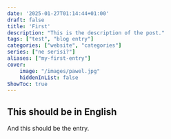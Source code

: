 ```yaml
---
date: '2025-01-27T01:14:44+01:00'
draft: false
title: 'First'
description: "This is the description of the post."
tags: ["test", "blog entry"]
categories: ["website", "categories"]
series: ["ne serisi?"]
aliases: ["my-first-entry"]
cover:
    image: "/images/pawel.jpg"
    hiddenInList: false
ShowToc: true
---
```


## This should be in English

And this should be the entry.